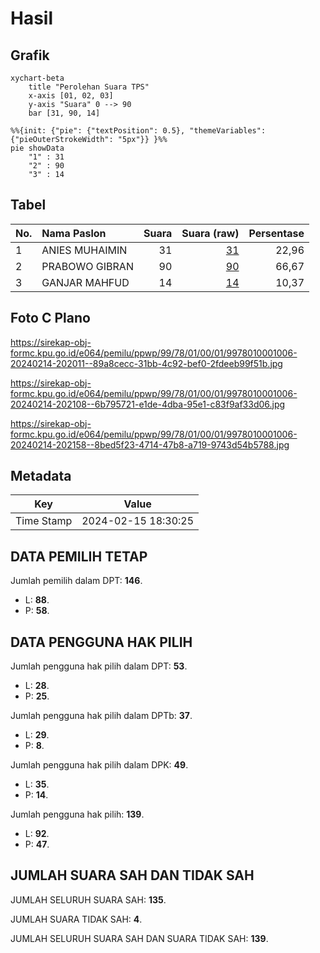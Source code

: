 # Hasil

## Grafik

```mermaid
xychart-beta
    title "Perolehan Suara TPS"
    x-axis [01, 02, 03]
    y-axis "Suara" 0 --> 90
    bar [31, 90, 14]
```

```mermaid
%%{init: {"pie": {"textPosition": 0.5}, "themeVariables": {"pieOuterStrokeWidth": "5px"}} }%%
pie showData
    "1" : 31
    "2" : 90
    "3" : 14
```

## Tabel

| No. | Nama Paslon    | Suara | Suara (raw) | Persentase |
|:--- |:-------------- | -----:| -----------:| ----------:|
| 1   | ANIES MUHAIMIN | 31    | [31][p-1]   | 22,96      |
| 2   | PRABOWO GIBRAN | 90    | [90][p-2]   | 66,67      |
| 3   | GANJAR MAHFUD  | 14    | [14][p-3]   | 10,37      |


[p-1]: https://github.com/gigit-pemilu/pemilu-2024-99-luar-negeri/blob/main/pilpres/hitung-suara/sub/99-luar-negeri/sub/78-muscat-oman/sub/01-muscat-oman/sub/0001-muscat-oman/sub/006-ksk-001/sub/paslon-1.txt
[p-2]: https://github.com/gigit-pemilu/pemilu-2024-99-luar-negeri/blob/main/pilpres/hitung-suara/sub/99-luar-negeri/sub/78-muscat-oman/sub/01-muscat-oman/sub/0001-muscat-oman/sub/006-ksk-001/sub/paslon-2.txt
[p-3]: https://github.com/gigit-pemilu/pemilu-2024-99-luar-negeri/blob/main/pilpres/hitung-suara/sub/99-luar-negeri/sub/78-muscat-oman/sub/01-muscat-oman/sub/0001-muscat-oman/sub/006-ksk-001/sub/paslon-3.txt

## Foto C Plano

https://sirekap-obj-formc.kpu.go.id/e064/pemilu/ppwp/99/78/01/00/01/9978010001006-20240214-202011--89a8cecc-31bb-4c92-bef0-2fdeeb99f51b.jpg

https://sirekap-obj-formc.kpu.go.id/e064/pemilu/ppwp/99/78/01/00/01/9978010001006-20240214-202108--6b795721-e1de-4dba-95e1-c83f9af33d06.jpg

https://sirekap-obj-formc.kpu.go.id/e064/pemilu/ppwp/99/78/01/00/01/9978010001006-20240214-202158--8bed5f23-4714-47b8-a719-9743d54b5788.jpg


## Metadata

| Key        | Value               |
| ---------- | ------------------- |
| Time Stamp | 2024-02-15 18:30:25 |


## DATA PEMILIH TETAP

Jumlah pemilih dalam DPT: **146**.
 * L: **88**.
 * P: **58**.

## DATA PENGGUNA HAK PILIH

Jumlah pengguna hak pilih dalam DPT: **53**.
 * L: **28**.
 * P: **25**.

Jumlah pengguna hak pilih dalam DPTb: **37**.
 * L: **29**.
 * P: **8**.

Jumlah pengguna hak pilih dalam DPK: **49**.
 * L: **35**.
 * P: **14**.

Jumlah pengguna hak pilih: **139**.
 * L: **92**.
 * P: **47**.

## JUMLAH SUARA SAH DAN TIDAK SAH

JUMLAH SELURUH SUARA SAH: **135**.

JUMLAH SUARA TIDAK SAH: **4**.

JUMLAH SELURUH SUARA SAH DAN SUARA TIDAK SAH: **139**.


